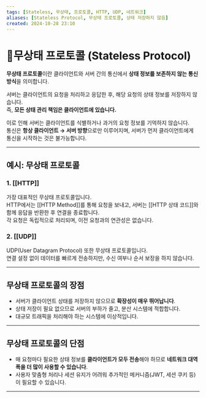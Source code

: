 ```yaml
---
tags: [Stateless, 무상태, 프로토콜, HTTP, UDP, 네트워크]
aliases: [Stateless Protocol, 무상태 프로토콜, 상태 저장하지 않음]
created: 2024-10-28 23:10
---
```


# 📘무상태 프로토콜 (Stateless Protocol)

**무상태 프로토콜**이란 클라이언트와 서버 간의 통신에서 **상태 정보를 보존하지 않는 통신 방식**을 의미합니다.  

서버는 클라이언트의 요청을 처리하고 응답한 후, 해당 요청의 상태 정보를 저장하지 않습니다.  
즉, **모든 상태 관리 책임은 클라이언트에 있습니다.**

이로 인해 서버는 클라이언트를 식별하거나 과거의 요청 정보를 기억하지 않습니다.  
통신은 **항상 클라이언트 → 서버 방향**으로만 이루어지며, 서버가 먼저 클라이언트에게 통신을 시작하는 것은 불가능합니다.

---

## 예시: 무상태 프로토콜

### 1. [[HTTP]]

가장 대표적인 무상태 프로토콜입니다.  
HTTP에서는 [[HTTP Method]]를 통해 요청을 보내고, 서버는 [[HTTP 상태 코드]]와 함께 응답을 반환한 후 연결을 종료합니다.  
각 요청은 독립적으로 처리되며, 이전 요청과의 연관성은 없습니다.

### 2. [[UDP]]

UDP(User Datagram Protocol) 또한 무상태 프로토콜입니다.  
연결 설정 없이 데이터를 빠르게 전송하지만, 수신 여부나 순서 보장을 하지 않습니다.

---

## 무상태 프로토콜의 장점

- 서버가 클라이언트 상태를 저장하지 않으므로 **확장성이 매우 뛰어납니다**.
- 상태 저장이 필요 없으므로 서버의 부하가 줄고, 분산 시스템에 적합합니다.
- 대규모 트래픽을 처리해야 하는 시스템에 이상적입니다.

---

## 무상태 프로토콜의 단점

- 매 요청마다 필요한 상태 정보를 **클라이언트가 모두 전송**해야 하므로 **네트워크 대역폭을 더 많이 사용할 수 있습니다**.
- 사용자 맞춤형 처리나 세션 유지가 어려워 추가적인 메커니즘(JWT, 세션 쿠키 등)이 필요할 수 있습니다.

---

